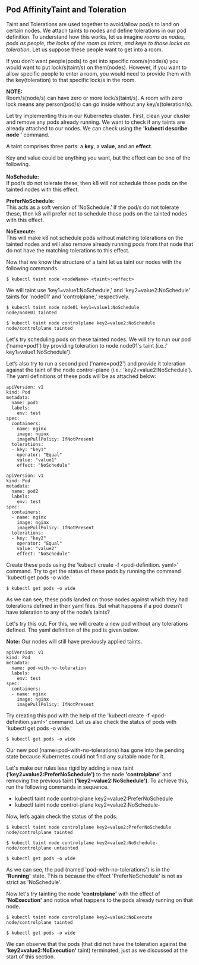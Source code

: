 ## Pod AffinityTaint and Toleration
Taint and Tolerations are used together to avoid/allow pod/s to land on certain nodes. 
We attach taints to nodes and define tolerations in our pod definition. 
To understand how this works, let us imagine *rooms as nodes, pods as people, the locks of the room as taints, and keys to those locks as toleration*. 
Let us suppose these people want to get into a room.

If you don’t want people(pods) to get into specific room/s(node/s) you would want to put lock/s(taint/s) on them(nodes). However, if you want to allow specific people to enter a room, you would need to provide them with the key(toleration) to that specific lock/s in the room.

**NOTE:** <br/>
Room/s(node/s) can have zero or more lock/s(taint/s). A room with zero lock means any person(pod/s) can go inside without any key/s(toleration/s).

Let try implementing this in our Kubernetes cluster. 
First, clean your cluster and remove any pods already running. 
We want to check if any taints are already attached to our nodes. 
We can check using the **'kubectl describe node <nodeName>'** command.

A taint comprises three parts: a **key**, a **value**, and an **effect**.

Key and value could be anything you want, but the effect can be one of the following. <br/><br/>
**NoSchedule:**<br/> If pod/s do not tolerate these, then k8 will not schedule those pods on the tainted nodes with this effect.

**PreferNoSchedule:**<br/> This acts as a soft version of ‘NoSchedule.’ If the pod/s do not tolerate these, then k8 will prefer not to schedule those pods on the tainted nodes with this effect.

**NoExecute:**<br/> This will make k8 not schedule pods without matching tolerations on the tainted nodes and will also remove already running pods from that node that do not have the matching tolerations to this effect.

Now that we know the structure of a taint let us taint our nodes with the following commands.

``` shell
$ kubectl taint node <nodeName> <taint>:<effect>
```

We will taint use 'key1=value1:NoSchedule,' and 'key2=value2:NoSchedule' taints for 'node01' and 'controlplane,' respectively.

``` shell
$ kubectl taint node node01 key1=value1:NoSchedule 
node/node01 tainted
```

``` shell
$ kubectl taint node controlplane key2=value2:NoSchedule 
node/controlplane tainted
```

Let's try scheduling pods on these tainted nodes. 
We will try to run our pod ('name=pod1') by providing toleration to node node01's taint 
(i.e.:' key1=value1:NoSchedule').

Let’s also try to run a second pod ('name=pod2') and provide it toleration against the taint of the node control-plane (i.e.: 'key2=value2:NoSchedule'). The yaml definitions of these pods will be as attached below:

``` shell
apiVersion: v1
kind: Pod
metadata:
  name: pod1
  labels:
    env: test
spec:
  containers:
  - name: nginx
    image: nginx
    imagePullPolicy: IfNotPresent
  tolerations:
  - key: "key1"
    operator: "Equal"
    value: "value1"
    effect: "NoSchedule"
``` 

``` shell
apiVersion: v1
kind: Pod
metadata:
  name: pod2
  labels:
    env: test
spec:
  containers:
  - name: nginx
    image: nginx
    imagePullPolicy: IfNotPresent
  tolerations:
  - key: "key2"
    operator: "Equal"
    value: "value2"
    effect: "NoSchedule"
``` 

Create these pods using the 'kubectl create -f <pod-definition. yaml>' command. 
Try to get the status of these pods by running the command 'kubectl get pods -o wide.'

``` shell
$ kubectl get pods -o wide
``` 

As we can see, these pods landed on those nodes against which they had tolerations defined in their yaml files. 
But what happens if a pod doesn’t have toleration to any of the node’s taints?

Let's try this out. For this, we will create a new pod without any tolerations defined. 
The yaml definition of the pod is given below.

**Note:** Our nodes will still have previously applied taints.

``` shell
apiVersion: v1
kind: Pod
metadata:
  name: pod-with-no-toleration
  labels:
    env: test
spec:
  containers:
  - name: nginx
    image: nginx
    imagePullPolicy: IfNotPresent
``` 

Try creating this pod with the help of the 'kubectl create -f <pod-definition.yaml>' command. 
Let us also check the status of pods with 'kubectl get pods -o wide.'

``` shell
$ kubectl get pods -o wide
``` 

Our new pod (name=pod-with-no-tolerations) has gone into the pending state because 
Kubernetes could not find any suitable node for it.

Let's make our rules less rigid by adding a new taint **('key2=value2:PreferNoSchedule')** to the node **'controlplane'** and removing the previous taint **('key2=value2:NoSchedule')**. 
To achieve this, run the following commands in sequence.

* kubectl taint node control-plane key2=value2:PreferNoSchedule
* kubectl taint node control-plane key2=value2:NoSchedule-

Now, let’s again check the status of the pods.

``` shell
$ kubectl taint node controlplane key2=value2:PreferNoSchedule
node/controlplane tainted
``` 

``` shell
$ kubectl taint node controlplane key2=value2:NoSchedule-
node/controlplane untainted
``` 

``` shell
$ kubectl get pods -o wide
``` 

As we can see, the pod (named 'pod-with-no-tolerations') is in the **'Running'** state. 
This is because the effect 'PreferNoSchedule' is not as strict as 'NoSchedule'.

Now let's try tainting the node **'controlplane'** with the effect of **'NoExecution'** and notice what happens to the pods already running on that node.

``` shell
$ kubectl taint node controlplane key2=value2:NoExecute
node/controlplane tainted
``` 

``` shell
$ kubectl get pods -o wide
``` 

We can observe that the pods (that did not have the toleration against the **'key2=value2:NoExecution'** taint) terminated, just as we discussed at the start of this section.
